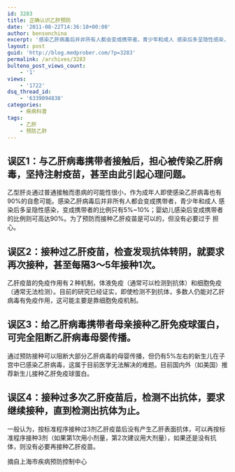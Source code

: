 ```yaml
---
id: 3283
title: 正确认识乙肝预防
date: '2011-08-22T14:36:10+00:00'
author: bensonchina
excerpt: '感染乙肝病毒后并非所有人都会变成携带者，青少年和成人 感染后多呈隐性感染，变成携带者的比例只有5%~10%；婴幼儿感染后变成携带者的比例则可高达90%。为了预防而接种乙肝疫苗是可以的，但没有必要过于 担心。'
layout: post
guid: 'http://blog.medprober.com/?p=3283'
permalink: /archives/3283
bulteno_post_views_count:
    - '1'
views:
    - '1722'
dsq_thread_id:
    - '6339094838'
categories:
    - 疾病科普
tags:
    - 乙肝
    - 预防乙肝
---
```


## 误区1：与乙肝病毒携带者接触后，担心被传染乙肝病毒，坚持注射疫苗，甚至由此引起心理问题。

乙型肝炎通过普通接触而患病的可能性很小，作为成年人即使感染乙肝病毒也有90%的自愈可能。感染乙肝病毒后并非所有人都会变成携带者，青少年和成人 感染后多呈隐性感染，变成携带者的比例只有5%~10%；婴幼儿感染后变成携带者的比例则可高达90%。为了预防而接种乙肝疫苗是可以的，但没有必要过于 担心。

## 误区2：接种过乙肝疫苗，检查发现抗体转阴，就要求再次接种，甚至每隔3～5年接种1次。

乙肝疫苗的免疫作用有２种机制，体液免疫（通常可以检测到抗体）和细胞免疫（通常无法检测）。目前的研究已经证实，即使检测不到抗体，多数人仍能对乙肝病毒有免疫作用，这可能主要是靠细胞免疫机制。

## 误区3：给乙肝病毒携带者母亲接种乙肝免疫球蛋白，可完全阻断乙肝病毒母婴传播。

通过预防接种可以阻断大部分乙肝病毒的母婴传播，但仍有5%左右的新生儿在子宫中已感染乙肝病毒，这属于目前医学无法解决的难题。目前国内外（如美国）推荐新生儿接种乙肝免疫球蛋白。

## 误区4：接种过多次乙肝疫苗后，检测不出抗体，要求继续接种，直到检测出抗体为止。

一般认为，按标准程序接种过3剂乙肝疫苗后没有产生乙肝表面抗体，可以再按标准程序接种3剂（如果第1次用小剂量，第2次建议用大剂量），如果还是没有抗体，则没有必要再接种乙肝疫苗。

摘自上海市疾病预防控制中心